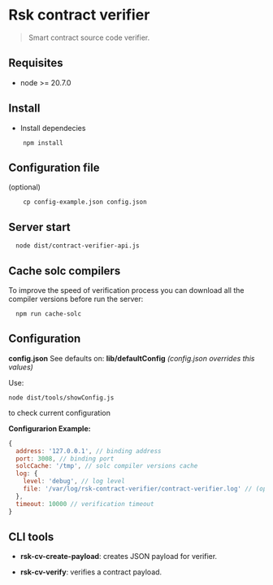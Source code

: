 # Rsk contract verifier

> Smart contract source code verifier.

## Requisites

- node >= 20.7.0

## Install

- Install dependecies

``` shell
    npm install
  ```

## Configuration file

(optional)

``` shell
    cp config-example.json config.json
  ```

## Server start

``` shell
  node dist/contract-verifier-api.js
```

## Cache solc compilers

To improve the speed of verification process you can download all the compiler versions
before run the server:

``` shell
  npm run cache-solc
```

## Configuration
  
  **config.json**
  See defaults on: **lib/defaultConfig**
  *(config.json overrides this values)*

  Use:
  
  ```shell
  node dist/tools/showConfig.js
  ```

  to check current configuration
  
**Configurarion Example:**

``` javascript
{
  address: '127.0.0.1', // binding address
  port: 3008, // binding port
  solcCache: '/tmp', // solc compiler versions cache
  log: {
    level: 'debug', // log level
    file: '/var/log/rsk-contract-verifier/contract-verifier.log' // (optional) log file
  },
  timeout: 10000 // verification timeout
}

  ```

## CLI tools

- **rsk-cv-create-payload**: creates JSON payload for verifier.

- **rsk-cv-verify**: verifies a contract payload.
